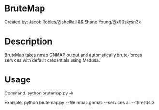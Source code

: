 # BruteMap
Created by: Jacob Robles/@shellfail && Shane Young/@x90skysn3k

# Description
BruteMap takes nmap GNMAP output and automatically brute-forces services with default credentials using Medusa. 

# Usage
Command: python brutemap.py -h

Example: python brutemap.py --file nmap.gnmap --services all --threads 3
